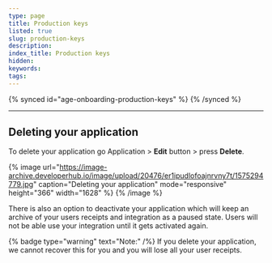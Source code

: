 ```yaml
---
type: page
title: Production keys
listed: true
slug: production-keys
description: 
index_title: Production keys
hidden: 
keywords: 
tags: 
---
```


{% synced id="age-onboarding-production-keys" %}
{% /synced %}

---

## Deleting your application

To delete your application go Application &gt; **Edit** button &gt; press **Delete**. 

{% image url="https://image-archive.developerhub.io/image/upload/20476/er1ipudlofoajnrvny7t/1575294779.jpg" caption="Deleting your application" mode="responsive" height="366" width="1628" %}
{% /image %}

There is also an option to deactivate your application which will keep an archive of your users receipts and integration as a paused state. Users will not be able use your integration until it gets activated again.

{% badge type="warning" text="Note:" /%} If you delete your application, we cannot recover this for you and you will lose all your user receipts.